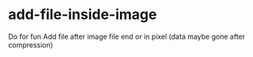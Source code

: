 # add-file-inside-image
Do for fun 
Add file after image file end or in pixel
(data maybe gone after compression)
